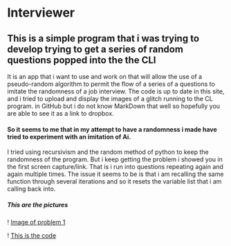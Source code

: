 # Interviewer
## This is a simple program that i was trying to develop trying to get a series of random questions popped into the the CLI

It is an app that i want to use and work on that will allow the use of a pseudo-random algorithm to permit the flow of a series of a questions to imitate the randomness of a job interview. The code is up to date in this site, and i tried to upload and display the images of a glitch running to the CL program. in GitHub but i do not know MarkDown that well so hopefully you are able to see it as a link to dropbox. 

#### So it seems to me that in my attempt to have a randomness i made have tried to experiment with an imitation of Ai. 

I tried using recursivism  and the random method of python to keep the randomness of the program. But i keep getting the problem i showed you in the first screen capture/link. That is i run into questions repeating again and again multiple times. The issue it seems to be is that i am recalling the same function through several iterations and so it resets the variable list that i am calling back into. 
##### This are the pictures 
! [Image of problem 1](https://www.dropbox.com/s/2aqbd4f66g5ceas/ink.png?dl=0)


! [This is the code](https://www.dropbox.com/s/13o2ngnt2um4gx0/pic2.png?dl=0)







